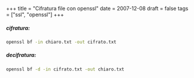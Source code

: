 +++
title = "Cifratura file con openssl"
date = 2007-12-08
draft = false
tags = ["ssl", "openssl"]
+++
##### cifratura:
```bash
openssl bf -in chiaro.txt -out cifrato.txt
```
##### decifratura:
```bash
openssl bf -d -in cifrato.txt -out chiaro.txt
```